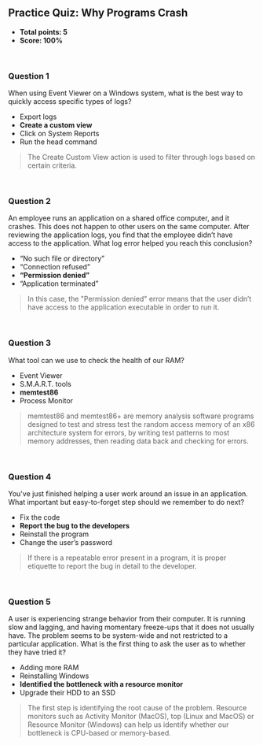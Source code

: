 ## Practice Quiz: Why Programs Crash
* **Total points: 5**
* **Score: 100%**

<br>

### Question 1

When using Event Viewer on a Windows system, what is the best way to quickly access specific types of logs?

* Export logs
* **Create a custom view**
* Click on System Reports
* Run the head command

> The Create Custom View action is used to filter through logs based on certain criteria.

<br>

### Question 2

An employee runs an application on a shared office computer, and it crashes. This does not happen to other users on the same computer. After reviewing the application logs, you find that the employee didn’t have access to the application. What log error helped you reach this conclusion?

* “No such file or directory”
* “Connection refused”
* **“Permission denied”**
* “Application terminated”

> In this case, the "Permission denied" error means that the user didn’t have access to the application executable in order to run it.

<br>

### Question 3

What tool can we use to check the health of our RAM?

* Event Viewer
* S.M.A.R.T. tools
* **memtest86**
* Process Monitor

> memtest86 and memtest86+ are memory analysis software programs designed to test and stress test the random access memory of an x86 architecture system for errors, by writing test patterns to most memory addresses, then reading data back and checking for errors.

<br>

### Question 4

You've just finished helping a user work around an issue in an application. What important but easy-to-forget step should we remember to do next?

* Fix the code
* **Report the bug to the developers**
* Reinstall the program
* Change the user’s password

> If there is a repeatable error present in a program, it is proper etiquette to report the bug in detail to the developer.

<br>

### Question 5

A user is experiencing strange behavior from their computer. It is running slow and lagging, and having momentary freeze-ups that it does not usually have. The problem seems to be system-wide and not restricted to a particular application. What is the first thing to ask the user as to whether they have tried it?

* Adding more RAM
* Reinstalling Windows
* **Identified the bottleneck with a resource monitor**
* Upgrade their HDD to an SSD

> The first step is identifying the root cause of the problem. Resource monitors such as Activity Monitor (MacOS), top (Linux and MacOS) or Resource Monitor (Windows) can help us identify whether our bottleneck is CPU-based or memory-based.